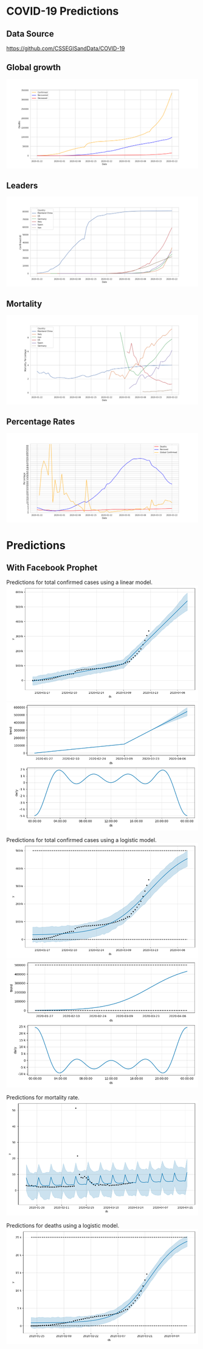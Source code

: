 # COVID-19 Predictions

## Data Source
https://github.com/CSSEGISandData/COVID-19

## Global growth
![Global growth](images/overall.png?raw=true "Global growth")

## Leaders
![Leaders growth](images/leaders.png?raw=true "Leaders growth")

## Mortality
![Mortality rate](images/mortality.png?raw=true "Mortality rate")


## Percentage Rates
![Percentage Rates](images/rates.png?raw=true "Percentage rates")

# Predictions

## With Facebook Prophet

Predictions for total confirmed cases using a linear model.
![Prophet Linear](images/prophet_linear_confirmed.png?raw=true "Predictions")
![Prophet Linear Components](images/prophet_linear_confirmed_components.png?raw=true "Components")

Predictions for total confirmed cases using a logistic model.
![Prophet Logistic](images/prophet_logistic_confirmed.png?raw=true "Predictions")
![Prophet Logistic Components](images/prophet_logistic_confirmed_components.png?raw=true "Components")

Predictions for mortality rate.
![Prophet mortality](images/prophet_mortality.png?raw=true "Predictions mortality rate")

Predictions for deaths using a logistic model.
![Prophet deaths](images/prophet_deaths.png?raw=true "Predictions deaths")

